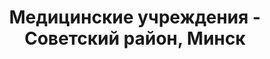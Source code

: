 ---
district_id: 7-02-7
district_name: Советский район, Минск
title: Медицинские учреждения - Советский район, Минск
---
